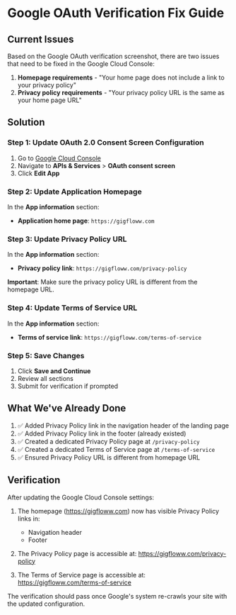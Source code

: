 # Google OAuth Verification Fix Guide

## Current Issues

Based on the Google OAuth verification screenshot, there are two issues that need to be fixed in the Google Cloud Console:

1. **Homepage requirements** - "Your home page does not include a link to your privacy policy"
2. **Privacy policy requirements** - "Your privacy policy URL is the same as your home page URL"

## Solution

### Step 1: Update OAuth 2.0 Consent Screen Configuration

1. Go to [Google Cloud Console](https://console.cloud.google.com)
2. Navigate to **APIs & Services** > **OAuth consent screen**
3. Click **Edit App**

### Step 2: Update Application Homepage

In the **App information** section:
- **Application home page**: `https://gigfloww.com`

### Step 3: Update Privacy Policy URL

In the **App information** section:
- **Privacy policy link**: `https://gigfloww.com/privacy-policy`

**Important**: Make sure the privacy policy URL is different from the homepage URL.

### Step 4: Update Terms of Service URL

In the **App information** section:
- **Terms of service link**: `https://gigfloww.com/terms-of-service`

### Step 5: Save Changes

1. Click **Save and Continue**
2. Review all sections
3. Submit for verification if prompted

## What We've Already Done

1. ✅ Added Privacy Policy link in the navigation header of the landing page
2. ✅ Added Privacy Policy link in the footer (already existed)
3. ✅ Created a dedicated Privacy Policy page at `/privacy-policy`
4. ✅ Created a dedicated Terms of Service page at `/terms-of-service`
5. ✅ Ensured Privacy Policy URL is different from homepage URL

## Verification

After updating the Google Cloud Console settings:

1. The homepage (https://gigfloww.com) now has visible Privacy Policy links in:
   - Navigation header
   - Footer

2. The Privacy Policy page is accessible at: https://gigfloww.com/privacy-policy

3. The Terms of Service page is accessible at: https://gigfloww.com/terms-of-service

The verification should pass once Google's system re-crawls your site with the updated configuration.